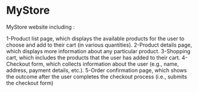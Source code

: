 # MyStore

MyStore website including : 

1-Product list page, which displays the available products for the user to choose and add to their cart (in various quantities).
2-Product details page, which displays more information about any particular product. 
3-Shopping cart, which includes the products that the user has added to their cart. 
4-Checkout form, which collects information about the user (e.g., name, address, payment details, etc.). 
5-Order confirmation page, which shows the outcome after the user completes the checkout process (i.e., submits the checkout form)
